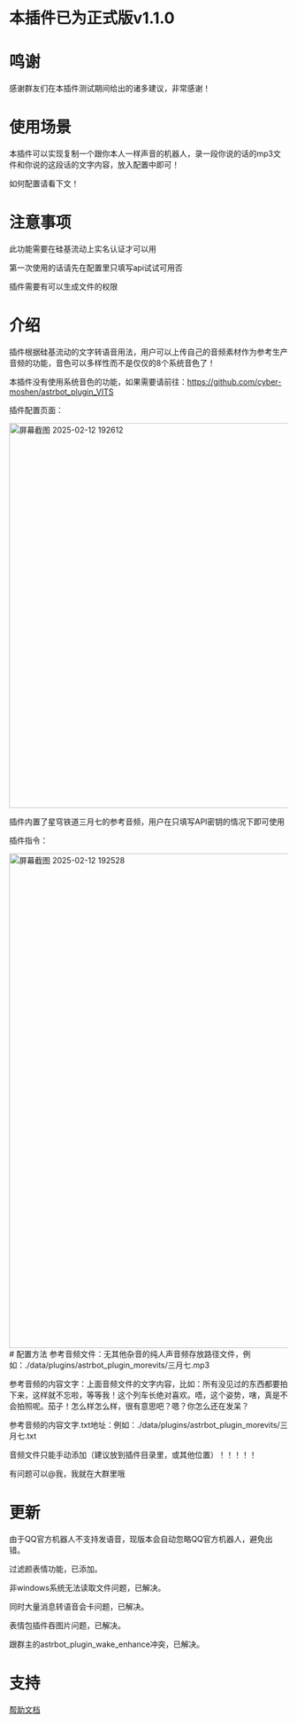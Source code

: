 # 本插件已为正式版v1.1.0
# 鸣谢
感谢群友们在本插件测试期间给出的诸多建议，非常感谢！
# 使用场景
本插件可以实现复制一个跟你本人一样声音的机器人，录一段你说的话的mp3文件和你说的这段话的文字内容，放入配置中即可！

如何配置请看下文！
# 注意事项
此功能需要在硅基流动上实名认证才可以用

第一次使用的话请先在配置里只填写api试试可用否

插件需要有可以生成文件的权限
# 介绍
插件根据硅基流动的文字转语音用法，用户可以上传自己的音频素材作为参考生产音频的功能，音色可以多样性而不是仅仅的8个系统音色了！

本插件没有使用系统音色的功能，如果需要请前往：https://github.com/cyber-moshen/astrbot_plugin_VITS

插件配置页面：

<img width="695" alt="屏幕截图 2025-02-12 192612" src="https://github.com/user-attachments/assets/8084a3f1-9029-4e81-9517-eaf1538f53ae" />


插件内置了星穹铁道三月七的参考音频，用户在只填写API密钥的情况下即可使用

插件指令：

<img width="893" alt="屏幕截图 2025-02-12 192528" src="https://github.com/user-attachments/assets/ef74acf1-ce0b-47a6-9720-955f8bc4fcf8" />
# 配置方法
参考音频文件：无其他杂音的纯人声音频存放路径文件，例如：./data/plugins/astrbot_plugin_morevits/三月七.mp3

参考音频的内容文字：上面音频文件的文字内容，比如：所有没见过的东西都要拍下来，这样就不忘啦，等等我！这个列车长绝对喜欢。唔，这个姿势，嗐，真是不会拍照呢。茄子！怎么样怎么样，很有意思吧？嗯？你怎么还在发呆？

参考音频的内容文字.txt地址：例如：./data/plugins/astrbot_plugin_morevits/三月七.txt

音频文件只能手动添加（建议放到插件目录里，或其他位置）！！！！！

有问题可以@我，我就在大群里哦

# 更新
由于QQ官方机器人不支持发语音，现版本会自动忽略QQ官方机器人，避免出错。

过滤颜表情功能，已添加。

非windows系统无法读取文件问题，已解决。

同时大量消息转语音会卡问题，已解决。

表情包插件吞图片问题，已解决。

跟群主的astrbot_plugin_wake_enhance冲突，已解决。
# 支持
[帮助文档](https://astrbot.soulter.top/center/docs/%E5%BC%80%E5%8F%91/%E6%8F%92%E4%BB%B6%E5%BC%80%E5%8F%91/
)
